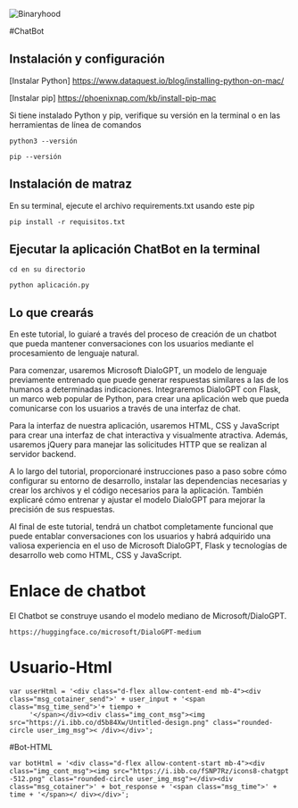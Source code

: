 ![Binaryhood](Logo/BinaryhoodLogo.png)

#ChatBot

## Instalación y configuración

[Instalar Python] https://www.dataquest.io/blog/installing-python-on-mac/

[Instalar pip] https://phoenixnap.com/kb/install-pip-mac

Si tiene instalado Python y pip, verifique su versión en la terminal o en las herramientas de línea de comandos

```
python3 --versión
```

```
pip --versión
```

## Instalación de matraz

En su terminal, ejecute el archivo requirements.txt usando este pip

```
pip install -r requisitos.txt
```


## Ejecutar la aplicación ChatBot en la terminal

```
cd en su directorio
```

```
python aplicación.py
```



## Lo que crearás

En este tutorial, lo guiaré a través del proceso de creación de un chatbot que pueda mantener conversaciones con los usuarios mediante el procesamiento de lenguaje natural.

Para comenzar, usaremos Microsoft DialoGPT, un modelo de lenguaje previamente entrenado que puede generar respuestas similares a las de los humanos a determinadas indicaciones. Integraremos DialoGPT con Flask, un marco web popular de Python, para crear una aplicación web que pueda comunicarse con los usuarios a través de una interfaz de chat.

Para la interfaz de nuestra aplicación, usaremos HTML, CSS y JavaScript para crear una interfaz de chat interactiva y visualmente atractiva. Además, usaremos jQuery para manejar las solicitudes HTTP que se realizan al servidor backend.

A lo largo del tutorial, proporcionaré instrucciones paso a paso sobre cómo configurar su entorno de desarrollo, instalar las dependencias necesarias y crear los archivos y el código necesarios para la aplicación. También explicaré cómo entrenar y ajustar el modelo DialoGPT para mejorar la precisión de sus respuestas.

Al final de este tutorial, tendrá un chatbot completamente funcional que puede entablar conversaciones con los usuarios y habrá adquirido una valiosa experiencia en el uso de Microsoft DialoGPT, Flask y tecnologías de desarrollo web como HTML, CSS y JavaScript.

# Enlace de chatbot
El Chatbot se construye usando el modelo mediano de Microsoft/DialoGPT.

```
https://huggingface.co/microsoft/DialoGPT-medium
```

# Usuario-Html

```
var userHtml = '<div class="d-flex allow-content-end mb-4"><div class="msg_cotainer_send">' + user_input + '<span class="msg_time_send">'+ tiempo +
     '</span></div><div class="img_cont_msg"><img src="https://i.ibb.co/d5b84Xw/Untitled-design.png" class="rounded-circle user_img_msg">< /div></div>';
```

#Bot-HTML

```
var botHtml = '<div class="d-flex allow-content-start mb-4"><div class="img_cont_msg"><img src="https://i.ibb.co/fSNP7Rz/icons8-chatgpt -512.png" class="rounded-circle user_img_msg"></div><div class="msg_cotainer">' + bot_response + '<span class="msg_time">' + time + '</span></ div></div>';
```
